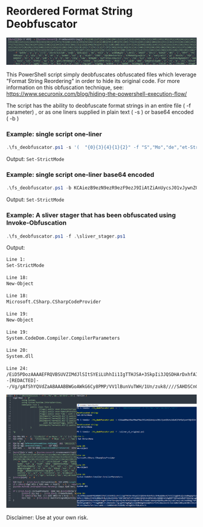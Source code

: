 # Reordered Format String Deobfuscator
![format-string-deobfuscator](https://raw.githubusercontent.com/bobby-tablez/Format-String-Deobfuscator/main/fs_deobfuscator_header.png)

This PowerShell script simply deobfuscates obfuscated files which leverage "Format String Reordering" in order to hide its original code. For more information on this obfuscation technique, see: https://www.securonix.com/blog/hiding-the-powershell-execution-flow/

The script has the ability to deobfuscate format strings in an entire file ( -f parameter) , or as one liners supplied in plain text ( -s ) or base64 encoded ( -b )



### Example: single script one-liner
```powershell
.\fs_deobfuscator.ps1 -s '(  "{0}{3}{4}{1}{2}" -f "S","Mo","de","et-Stri","ct")'
```
Output: `Set-StrictMode`
 


### Example: single script one-liner base64 encoded
```powershell
.\fs_deobfuscator.ps1 -b KCAiezB9ezN9ezR9ezF9ezJ9IiAtZiAnUycsJ01vJywnZGUnLCdldC1TdHJpJywnY3QnICk=
```
Output: `Set-StrictMode`



### Example: A sliver stager that has been obfuscated using Invoke-Obfuscation
```powershell
.\fs_deobfuscator.ps1 -f .\sliver_stager.ps1
```
Output:
```
Line 1:
Set-StrictMode

Line 18:
New-Object

Line 18:
Microsoft.CSharp.CSharpCodeProvider

Line 19:
New-Object

Line 19:
System.CodeDom.Compiler.CompilerParameters

Line 20:
System.dll

Line 24:
/EiD5PDozAAAAEFRQVBSUVZIMdJlSItSYEiLUhhIi1IgTTHJSA+3SkpIi3JQSDHArDxhfAIsIEHBy--[REDACTED]--/Vg/gAfShYQVdZaABAAABBWGoAWkG6Cy8PMP/VV1lBunVuTWH/1Un/zuk8////SAHDSCnGSIX2dbRB/+dYagBZScfC8LWiVv/V
```
![format-string-deobfuscator-example](https://raw.githubusercontent.com/bobby-tablez/Format-String-Deobfuscator/main/fs_deobfuscator.png)

Disclaimer: Use at your own risk.
